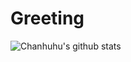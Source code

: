 # Greeting

![Chanhuhu's github stats](https://github-readme-stats.vercel.app/api?username=chanhuhu&show_icons=true&theme=gruvbox&hide_rank=True)
